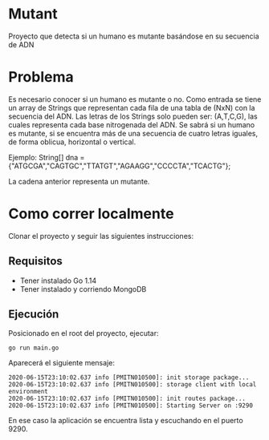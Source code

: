 # Mutant
Proyecto que detecta si un humano es mutante basándose en su secuencia de ADN

# Problema

Es necesario conocer si un humano es mutante o no.
Como entrada se tiene un array de Strings que representan cada fila de una tabla de (NxN) con la secuencia del ADN. Las letras de los Strings solo pueden ser: (A,T,C,G), las cuales representa cada base nitrogenada del ADN. 
Se sabrá si un humano es mutante, si se encuentra más de una secuencia de cuatro letras iguales, de forma oblicua, horizontal o vertical. 

Ejemplo:
String[] dna = {"ATGCGA","CAGTGC","TTATGT","AGAAGG","CCCCTA","TCACTG"};

La cadena anterior representa un mutante.

# Como correr localmente

Clonar el proyecto y seguir las siguientes instrucciones:

## Requisitos
- Tener instalado Go 1.14
- Tener instalado y corriendo MongoDB

## Ejecución

Posicionado en el root del proyecto, ejecutar:

`go run main.go`

Aparecerá el siguiente mensaje:

```
2020-06-15T23:10:02.637 info [PMITN010500]: init storage package...
2020-06-15T23:10:02.637 info [PMITN010500]: storage client with local environment
2020-06-15T23:10:02.637 info [PMITN010500]: init routes package...
2020-06-15T23:10:02.637 info [PMITN010500]: Starting Server on :9290
```

En ese caso la aplicación se encuentra lista y escuchando en el puerto 9290.
